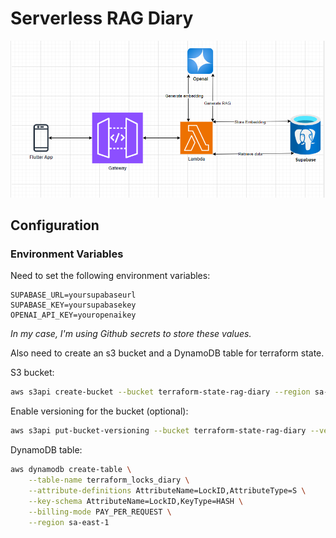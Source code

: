 # Serverless RAG Diary

![infra](infra.png)

## Configuration

### Environment Variables

Need to set the following environment variables:

```env
SUPABASE_URL=yoursupabaseurl
SUPABASE_KEY=yoursupabasekey
OPENAI_API_KEY=youropenaikey
```

*In my case, I'm using Github secrets to store these values.*

Also need to create an s3 bucket and a DynamoDB table for terraform state.

S3 bucket:
```bash
aws s3api create-bucket --bucket terraform-state-rag-diary --region sa-east-1 --create-bucket-configuration LocationConstraint=sa-east-1
```

Enable versioning for the bucket (optional):
```bash
aws s3api put-bucket-versioning --bucket terraform-state-rag-diary --versioning-configuration Status=Enabled
```

DynamoDB table:
```bash
aws dynamodb create-table \
    --table-name terraform_locks_diary \
    --attribute-definitions AttributeName=LockID,AttributeType=S \
    --key-schema AttributeName=LockID,KeyType=HASH \
    --billing-mode PAY_PER_REQUEST \
    --region sa-east-1
```